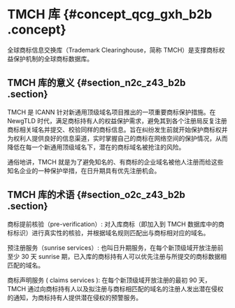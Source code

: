 # TMCH 库 {#concept_qcg_gxh_b2b .concept}

全球商标信息交换库（Trademark Clearinghouse，简称 TMCH）是支撑商标权益保护机制的全球商标数据库。

## TMCH 库的意义 {#section_n2c_z43_b2b .section}

TMCH 是 ICANN 针对新通用顶级域名项目推出的一项重要商标保护措施。在 NewgTLD 时代，满足商标持有人的权益保护需求，避免其到各个注册局反复注册商标相关域名并提交、校验同样的商标信息。旨在纠纷发生前就开始保护商标权并为权利人提供良好的信息渠道，实时掌握自己的商标在网络空间的保护情况，从而降低在每一个新通用顶级域名下，潜在的商标域名被抢注的风险。

通俗地讲，TMCH 就是为了避免知名的、有商标的企业域名被他人注册而给这些知名企业的一种保护举措，在日升期具有优先注册机会。

## TMCH 库的术语 {#section_o2c_z43_b2b .section}

商标提前核验（pre-verification）: 对入库商标（即加入到 TMCH 数据库中的商标标识）进行真实性的核验，并根据域名规则匹配出与商标相对应的域名。

预注册服务（sunrise services）: 也叫日升期服务，在每个新顶级域开放注册前至少 30 天 sunrise 期，已入库的商标持有人可以优先注册与所提交的商标数据相匹配的域名。

商标声明服务 \( claims services \): 在每个新顶级域开放注册的最初 90 天，TMCH 通过向商标持有人以及拟注册与商标相匹配的域名的注册人发出潜在侵权的通知，为商标持有人提供潜在侵权的预警服务。


